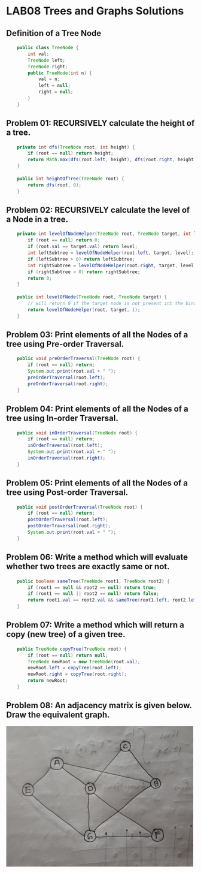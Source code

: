 # LAB08 Trees and Graphs Solutions

## Definition of a Tree Node
``` java
    public class TreeNode {
        int val;
        TreeNode left;
        TreeNode right;
        public TreeNode(int n) {
            val = n;
            left = null;
            right = null;
        }
    }
```

## Problem 01: RECURSIVELY calculate the height of a tree.
``` java
    private int dfs(TreeNode root, int height) {
        if (root == null) return height;
        return Math.max(dfs(root.left, height), dfs(root.right, height + 1));
    }

    public int heightOfTree(TreeNode root) {
        return dfs(root, 0);
    }
```
## Problem 02: RECURSIVELY calculate the level of a Node in a tree.
``` java
    private int levelOfNodeHelper(TreeNode root, TreeNode target, int level) {
        if (root == null) return 0;
        if (root.val == target.val) return level;
        int leftSubtree = levelOfNodeHelper(root.left, target, level);
        if (leftSubtree > 0) return leftSubtree;
        int rightSubtree = levelOfNodeHelper(root.right, target, level);
        if (rightSubtree > 0) return rightSubtree;
        return 0;
    }

    public int levelOfNode(TreeNode root, TreeNode target) {
        // will return 0 if the target node is not present int the binary tree
        return levelOfNodeHelper(root, target, 1);
    }
```

## Problem 03: Print elements of all the Nodes of a tree using Pre-order Traversal.
``` java
    public void preOrderTraversal(TreeNode root) {
        if (root == null) return;
        System.out.print(root.val + " ");
        preOrderTraversal(root.left);
        preOrderTraversal(root.right);
    }
```

## Problem 04: Print elements of all the Nodes of a tree using In-order Traversal.
``` java
    public void inOrderTraversal(TreeNode root) {
        if (root == null) return;
        inOrderTraversal(root.left);
        System.out.print(root.val + " ");
        inOrderTraversal(root.right);
    }
```

## Problem 05: Print elements of all the Nodes of a tree using Post-order Traversal.
``` java
    public void postOrderTraversal(TreeNode root) {
        if (root == null) return;
        postOrderTraversal(root.left);
        postOrderTraversal(root.right);
        System.out.print(root.val + " ");
    }
```

## Problem 06: Write a method which will evaluate whether two trees are exactly same or not.
``` java
    public boolean sameTree(TreeNode root1, TreeNode root2) {
        if (root1 == null && root2 == null) return true;
        if (root1 == null || root2 == null) return false;
        return root1.val == root2.val && sameTree(root1.left, root2.left) && sameTree(root1.right, root2.right);
    }
```

## Problem 07: Write a method which will return a copy (new tree) of a given tree.
``` java
    public TreeNode copyTree(TreeNode root) {
        if (root == null) return null;
        TreeNode newRoot = new TreeNode(root.val);
        newRoot.left = copyTree(root.left);
        newRoot.right = copyTree(root.right);
        return newRoot;
    }
```

## Problem 08: An adjacency matrix is given below. Draw the equivalent graph.
<img src="graph.jpeg" width="500">
